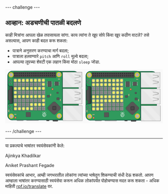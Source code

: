 --- challenge ---

## आव्हान: अडचणीची पातळी बदलणे

काही मित्रांना आपला खेळ तपासायला सांगा. काय त्यांना ते खूप सोपे किंवा खूप कठीण वाटले? तसे असल्यास, आपण काही बदल करू शकता:

+ पात्राने अनुसरण करण्याचा मार्ग बदला;
+ पात्राला हलवण्यारे `pitch` आणि `roll` मूल्ये बदला;
+ आपल्या लूपच्या शेवटी एक लहान किंवा मोठा `sleep` जोडा.

![स्क्रीनशॉट](images/tightrope-difficulty.png)

--- /challenge ---


***
या प्रकल्पाचे भाषांतर स्वयंसेवकांनी केले:

Ajinkya Khadilkar

Aniket Prashant Fegade

स्वयंसेवकांचे आभार, आम्ही जगभरातील लोकांना त्यांच्या भाषेतून शिकण्याची संधी देऊ शकतो. आपण आम्हाला भाषांतर करण्यासाठी स्वयंसेवा करून अधिक लोकांपर्यंत पोहोचण्यास मदत करू शकता - अधिक माहिती [rpf.io/translate](https://rpf.io/translate) वर.